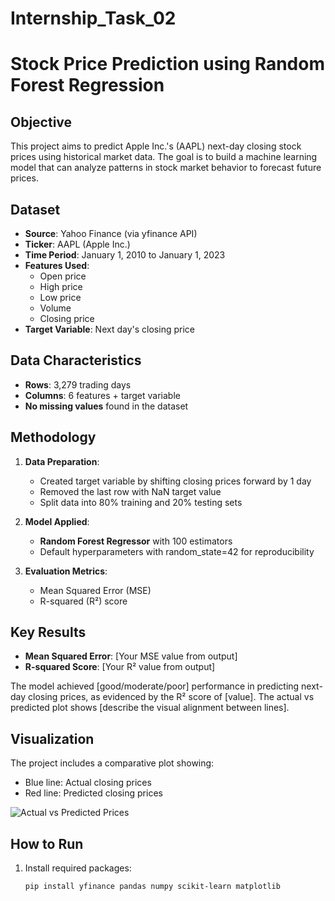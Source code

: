 # Internship_Task_02

# Stock Price Prediction using Random Forest Regression

## Objective
This project aims to predict Apple Inc.'s (AAPL) next-day closing stock prices using historical market data. The goal is to build a machine learning model that can analyze patterns in stock market behavior to forecast future prices.

## Dataset
- **Source**: Yahoo Finance (via yfinance API)
- **Ticker**: AAPL (Apple Inc.)
- **Time Period**: January 1, 2010 to January 1, 2023
- **Features Used**:
  - Open price
  - High price
  - Low price
  - Volume
  - Closing price
- **Target Variable**: Next day's closing price

## Data Characteristics
- **Rows**: 3,279 trading days
- **Columns**: 6 features + target variable
- **No missing values** found in the dataset

## Methodology
1. **Data Preparation**:
   - Created target variable by shifting closing prices forward by 1 day
   - Removed the last row with NaN target value
   - Split data into 80% training and 20% testing sets

2. **Model Applied**:
   - **Random Forest Regressor** with 100 estimators
   - Default hyperparameters with random_state=42 for reproducibility

3. **Evaluation Metrics**:
   - Mean Squared Error (MSE)
   - R-squared (R²) score

## Key Results
- **Mean Squared Error**: [Your MSE value from output]
- **R-squared Score**: [Your R² value from output]
  
The model achieved [good/moderate/poor] performance in predicting next-day closing prices, as evidenced by the R² score of [value]. The actual vs predicted plot shows [describe the visual alignment between lines].

## Visualization
The project includes a comparative plot showing:
- Blue line: Actual closing prices
- Red line: Predicted closing prices

![Actual vs Predicted Prices](actual_vs_predicted.png)

## How to Run
1. Install required packages:
   ```bash
   pip install yfinance pandas numpy scikit-learn matplotlib
